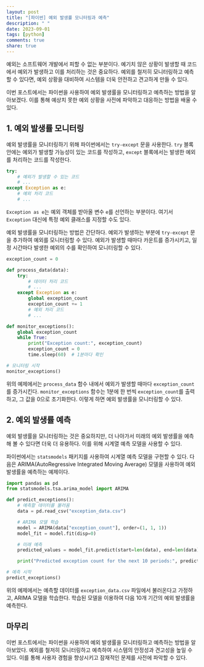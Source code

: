 ```yaml
---
layout: post
title: "[파이썬] 예외 발생률 모니터링과 예측"
description: " "
date: 2023-09-01
tags: [python]
comments: true
share: true
---
```


예외는 소프트웨어 개발에서 피할 수 없는 부분이다. 예기치 않은 상황이 발생할 때 코드에서 예외가 발생하고 이를 처리하는 것은 중요하다. 예외를 철저히 모니터링하고 예측할 수 있다면, 예외 상황을 대비하여 시스템을 더욱 안전하고 견고하게 만들 수 있다.

이번 포스트에서는 파이썬을 사용하여 예외 발생률을 모니터링하고 예측하는 방법을 알아보겠다. 이를 통해 예상치 못한 예외 상황을 사전에 파악하고 대응하는 방법을 배울 수 있다.

## 1. 예외 발생률 모니터링

예외 발생률을 모니터링하기 위해 파이썬에서는 `try-except` 문을 사용한다. `try` 블록 안에는 예외가 발생할 가능성이 있는 코드를 작성하고, `except` 블록에서는 발생한 예외를 처리하는 코드를 작성한다.

```python
try:
    # 예외가 발생할 수 있는 코드
    # ...
except Exception as e:
    # 예외 처리 코드
    # ...
```

`Exception as e`는 예외 객체를 받아올 변수 `e`를 선언하는 부분이다. 여기서 `Exception` 대신에 특정 예외 클래스를 지정할 수도 있다.

예외 발생률을 모니터링하는 방법은 간단하다. 예외가 발생하는 부분에 `try-except` 문을 추가하여 예외를 모니터링할 수 있다. 예외가 발생할 때마다 카운트를 증가시키고, 일정 시간마다 발생한 예외의 수를 확인하여 모니터링할 수 있다.

```python
exception_count = 0

def process_data(data):
    try:
        # 데이터 처리 코드
        # ...
    except Exception as e:
        global exception_count
        exception_count += 1
        # 예외 처리 코드
        # ...

def monitor_exceptions():
    global exception_count
    while True:
        print("Exception count:", exception_count)
        exception_count = 0
        time.sleep(60)  # 1분마다 확인

# 모니터링 시작
monitor_exceptions()
```

위의 예제에서는 `process_data` 함수 내에서 예외가 발생할 때마다 `exception_count`를 증가시킨다. `monitor_exceptions` 함수는 1분에 한 번씩 `exception_count`를 출력하고, 그 값을 0으로 초기화한다. 이렇게 하면 예외 발생률을 모니터링할 수 있다.

## 2. 예외 발생률 예측

예외 발생률을 모니터링하는 것은 중요하지만, 더 나아가서 미래의 예외 발생률을 예측해 볼 수 있다면 더욱 더 유용하다. 이를 위해 시계열 예측 모델을 사용할 수 있다.

파이썬에서는 `statsmodels` 패키지를 사용하여 시계열 예측 모델을 구현할 수 있다. 다음은 ARIMA(AutoRegressive Integrated Moving Average) 모델을 사용하여 예외 발생률을 예측하는 예제이다.

```python
import pandas as pd
from statsmodels.tsa.arima_model import ARIMA

def predict_exceptions():
    # 예측할 데이터를 불러옴
    data = pd.read_csv("exception_data.csv")

    # ARIMA 모델 학습
    model = ARIMA(data["exception_count"], order=(1, 1, 1))
    model_fit = model.fit(disp=0)

    # 미래 예측
    predicted_values = model_fit.predict(start=len(data), end=len(data) + 10)

    print("Predicted exception count for the next 10 periods:", predicted_values)

# 예측 시작
predict_exceptions()
```

위의 예제에서는 예측할 데이터를 `exception_data.csv` 파일에서 불러온다고 가정하고, ARIMA 모델을 학습한다. 학습된 모델을 이용하여 다음 10개 기간의 예외 발생률을 예측한다.

## 마무리

이번 포스트에서는 파이썬을 사용하여 예외 발생률을 모니터링하고 예측하는 방법을 알아보았다. 예외를 철저히 모니터링하고 예측하여 시스템의 안정성과 견고성을 높일 수 있다. 이를 통해 사용자 경험을 향상시키고 잠재적인 문제를 사전에 파악할 수 있다.